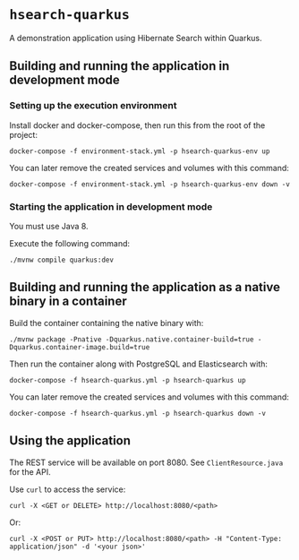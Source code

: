 # `hsearch-quarkus`

A demonstration application using Hibernate Search within Quarkus.

## Building and running the application in development mode

### Setting up the execution environment

Install docker and docker-compose, then run this from the root of the project:

```
docker-compose -f environment-stack.yml -p hsearch-quarkus-env up
```

You can later remove the created services and volumes with this command:

```
docker-compose -f environment-stack.yml -p hsearch-quarkus-env down -v
```

### Starting the application in development mode

You must use Java 8.

Execute the following command:

```
./mvnw compile quarkus:dev
```

## Building and running the application as a native binary in a container

Build the container containing the native binary with:

```
./mvnw package -Pnative -Dquarkus.native.container-build=true -Dquarkus.container-image.build=true
```

Then run the container along with PostgreSQL and Elasticsearch with:

```
docker-compose -f hsearch-quarkus.yml -p hsearch-quarkus up
```

You can later remove the created services and volumes with this command:

```
docker-compose -f hsearch-quarkus.yml -p hsearch-quarkus down -v
```

## Using the application

The REST service will be available on port 8080.
See `ClientResource.java` for the API.

Use `curl` to access the service:

```
curl -X <GET or DELETE> http://localhost:8080/<path>
```

Or:

```
curl -X <POST or PUT> http://localhost:8080/<path> -H "Content-Type: application/json" -d '<your json>'
```
